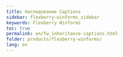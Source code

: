 ```yaml
---
title: Наследование Captions
sidebar: flexberry-winforms_sidebar
keywords: Flexberry Winforms
toc: true
permalink: en/fw_inheritance-captions.html
folder: products/flexberry-winforms/
lang: en
---
```


